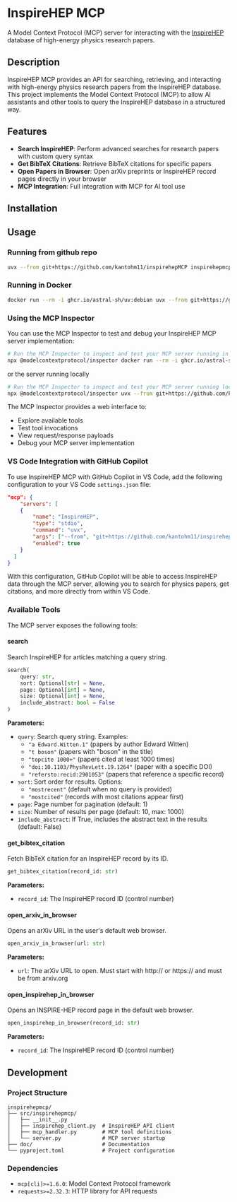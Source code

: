 # InspireHEP MCP

A Model Context Protocol (MCP) server for interacting with the [InspireHEP](https://inspirehep.net/) database of high-energy physics research papers.

## Description

InspireHEP MCP provides an API for searching, retrieving, and interacting with high-energy physics research papers from the InspireHEP database. This project implements the Model Context Protocol (MCP) to allow AI assistants and other tools to query the InspireHEP database in a structured way.

## Features

- **Search InspireHEP**: Perform advanced searches for research papers with custom query syntax
- **Get BibTeX Citations**: Retrieve BibTeX citations for specific papers
- **Open Papers in Browser**: Open arXiv preprints or InspireHEP record pages directly in your browser
- **MCP Integration**: Full integration with MCP for AI tool use

## Installation


## Usage

### Running from github repo

```bash
uvx --from git+https://github.com/kantohm11/inspirehepMCP inspirehepmcp
```

### Running in Docker

```bash
docker run --rm -i ghcr.io/astral-sh/uv:debian uvx --from git+https://github.com/kantohm11/inspirehepMCP inspirehepmcp
```

### Using the MCP Inspector

You can use the MCP Inspector to test and debug your InspireHEP MCP server implementation:

```bash
# Run the MCP Inspector to inspect and test your MCP server running in Docker
npx @modelcontextprotocol/inspector docker run --rm -i ghcr.io/astral-sh/uv:debian uvx --from git+https://github.com/kantohm11/inspirehepMCP inspirehepmcp
```
or the server running locally
```bash
# Run the MCP Inspector to inspect and test your MCP server running locally 
npx @modelcontextprotocol/inspector uvx --from git+https://github.com/kantohm11/inspirehepMCP inspirehepmcp
```


The MCP Inspector provides a web interface to:
- Explore available tools
- Test tool invocations
- View request/response payloads
- Debug your MCP server implementation

### VS Code Integration with GitHub Copilot

To use InspireHEP MCP with GitHub Copilot in VS Code, add the following configuration to your VS Code `settings.json` file:

```json
"mcp": {
    "servers": [
    {
        "name": "InspireHEP",
        "type": "stdio",
        "command": "uvx",
        "args": ["--from", "git+https://github.com/kantohm11/inspirehepMCP", "inspirehepmcp"],
        "enabled": true
    }
  ]
}
```


With this configuration, GitHub Copilot will be able to access InspireHEP data through the MCP server, allowing you to search for physics papers, get citations, and more directly from within VS Code.

### Available Tools

The MCP server exposes the following tools:

#### search

Search InspireHEP for articles matching a query string.

```python
search(
    query: str, 
    sort: Optional[str] = None, 
    page: Optional[int] = None, 
    size: Optional[int] = None,
    include_abstract: bool = False
)
```

**Parameters:**
- `query`: Search query string. Examples:
  - `"a Edward.Witten.1"` (papers by author Edward Witten)
  - `"t boson"` (papers with "boson" in the title)
  - `"topcite 1000+"` (papers cited at least 1000 times)
  - `"doi:10.1103/PhysRevLett.19.1264"` (paper with a specific DOI)
  - `"refersto:recid:2901053"` (papers that reference a specific record)
- `sort`: Sort order for results. Options:
  - `"mostrecent"` (default when no query is provided)
  - `"mostcited"` (records with most citations appear first)
- `page`: Page number for pagination (default: 1)
- `size`: Number of results per page (default: 10, max: 1000)
- `include_abstract`: If True, includes the abstract text in the results (default: False)

#### get_bibtex_citation

Fetch BibTeX citation for an InspireHEP record by its ID.

```python
get_bibtex_citation(record_id: str)
```

**Parameters:**
- `record_id`: The InspireHEP record ID (control number)

#### open_arxiv_in_browser

Opens an arXiv URL in the user's default web browser.

```python
open_arxiv_in_browser(url: str)
```

**Parameters:**
- `url`: The arXiv URL to open. Must start with http:// or https:// and must be from arxiv.org

#### open_inspirehep_in_browser

Opens an INSPIRE-HEP record page in the default web browser.

```python
open_inspirehep_in_browser(record_id: str)
```

**Parameters:**
- `record_id`: The InspireHEP record ID (control number)

## Development

### Project Structure

```
inspirehepmcp/
├── src/inspirehepmcp/
│   ├── __init__.py
│   ├── inspirehep_client.py  # InspireHEP API client
│   ├── mcp_handler.py        # MCP tool definitions
│   └── server.py             # MCP server startup
├── doc/                      # Documentation
└── pyproject.toml            # Project configuration
```

### Dependencies

- `mcp[cli]>=1.6.0`: Model Context Protocol framework
- `requests>=2.32.3`: HTTP library for API requests

